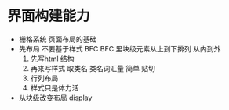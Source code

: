 # 界面构建能力
- 栅格系统
    页面布局的基础
- 先布局  不要基于样式 BFC
    BFC 里块级元素从上到下排列
    从内到外
    1. 先写html 结构
    2. 再来写样式
        取类名
        类名词汇量 简单 贴切 
    3. 行列布局
    4. 样式只是体力活
- 从块级改变布局
    display
